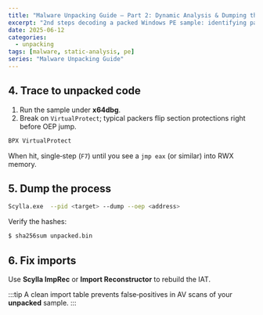 ```yaml
---
title: "Malware Unpacking Guide – Part 2: Dynamic Analysis & Dumping the OEP"
excerpt: "2nd steps decoding a packed Windows PE sample: identifying packers, extracting sections, and prepping the sample for dynamic execution."
date: 2025-06-12
categories:
  - unpacking
tags: [malware, static-analysis, pe]
series: "Malware Unpacking Guide"
---
```



## 4. Trace to unpacked code

1. Run the sample under **x64dbg**.  
2. Break on `VirtualProtect`; typical packers flip section protections right before OEP jump.

```asm
BPX VirtualProtect
```

When hit, single‑step (`F7`) until you see a `jmp eax` (or similar) into RWX memory.

## 5. Dump the process

```bash
Scylla.exe  --pid <target> --dump --oep <address>
```

Verify the hashes:

```bash
$ sha256sum unpacked.bin
```

## 6. Fix imports

Use **Scylla ImpRec** or **Import Reconstructor** to rebuild the IAT.

:::tip
A clean import table prevents false‑positives in AV scans of your **unpacked** sample.
:::
